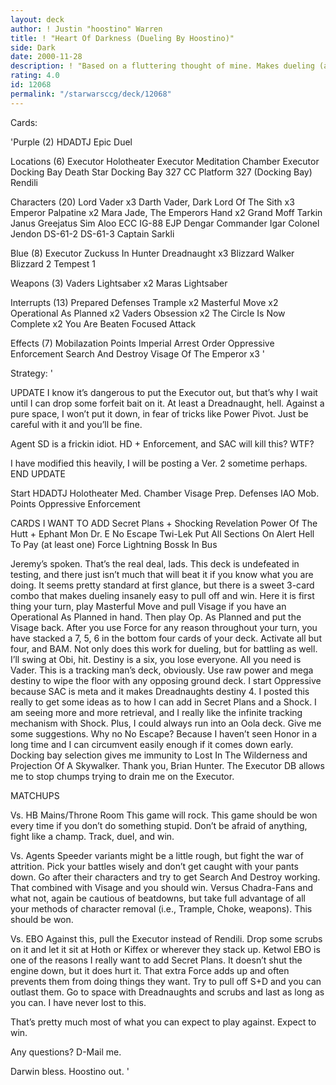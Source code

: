 ```yaml
---
layout: deck
author: ! Justin "hoostino" Warren
title: ! "Heart Of Darkness (Dueling By Hoostino)"
side: Dark
date: 2000-11-28
description: ! "Based on a fluttering thought of mine. Makes dueling (and battling) insanely easy and effective."
rating: 4.0
id: 12068
permalink: "/starwarsccg/deck/12068"
---
```

Cards: 

'Purple (2)
HDADTJ
Epic Duel

Locations (6)
Executor Holotheater
Executor Meditation Chamber
Executor Docking Bay
Death Star Docking Bay 327
CC Platform 327 (Docking Bay)
Rendili

Characters (20)
Lord Vader x3
Darth Vader, Dark Lord Of The Sith x3
Emperor Palpatine x2
Mara Jade, The Emperors Hand x2
Grand Moff Tarkin
Janus Greejatus
Sim Aloo
ECC IG-88
EJP Dengar
Commander Igar
Colonel Jendon
DS-61-2
DS-61-3
Captain Sarkli

Blue (8)
Executor
Zuckuss In Hunter
Dreadnaught x3
Blizzard Walker
Blizzard 2
Tempest 1

Weapons (3)
Vaders Lightsaber x2
Maras Lightsaber

Interrupts (13)
Prepared Defenses
Trample x2
Masterful Move x2
Operational As Planned x2
Vaders Obsession x2
The Circle Is Now Complete x2
You Are Beaten
Focused Attack

Effects (7)
Mobilazation Points
Imperial Arrest Order
Oppressive Enforcement
Search And Destroy
Visage Of The Emperor x3
'

Strategy: '

UPDATE
I know it’s dangerous to put the Executor out, but that’s why I wait until I can drop some forfeit bait on it. At least a Dreadnaught, hell. Against a pure space, I won’t put it down, in fear of tricks like Power Pivot. Just be careful with it and you’ll be fine.

Agent SD is a frickin idiot. HD + Enforcement, and SAC will kill this? WTF?

I have modified this heavily, I will be posting a Ver. 2 sometime perhaps.
END UPDATE

Start
HDADTJ
Holotheater
Med. Chamber
Visage
Prep. Defenses
IAO
Mob. Points
Oppressive Enforcement

CARDS I WANT TO ADD
Secret Plans + Shocking Revelation
Power Of The Hutt + Ephant Mon
Dr. E
No Escape
Twi-Lek
Put All Sections On Alert
Hell To Pay (at least one)
Force Lightning
Bossk In Bus

Jeremy’s spoken. That’s the real deal, lads. This deck is undefeated in testing, and there just isn’t much that will beat it if you know what you are doing. It seems pretty standard at first glance, but there is a sweet 3-card combo that makes dueling insanely easy to pull off and win. Here it is first thing your turn, play Masterful Move and pull Visage if you have an Operational As Planned in hand. Then play Op. As Planned and put the Visage back. After you use Force for any reason throughout your turn, you have stacked a 7, 5, 6 in the bottom four cards of your deck. Activate all but four, and BAM. Not only does this work for dueling, but for battling as well. I’ll swing at Obi, hit. Destiny is a six, you lose everyone. All you need is Vader.
This is a tracking man’s deck, obviously. Use raw power and mega destiny to wipe the floor with any opposing ground deck.
I start Oppressive because SAC is meta and it makes Dreadnaughts destiny 4.
I posted this really to get some ideas as to how I can add in Secret Plans and a Shock. I am seeing more and more retrieval, and I really like the infinite tracking mechanism with Shock. Plus, I could always run into an Oola deck. Give me some suggestions.
Why no No Escape? Because I haven’t seen Honor in a long time and I can circumvent easily enough if it comes down early.
Docking bay selection gives me immunity to Lost In The Wilderness and Projection Of A Skywalker. Thank you, Brian Hunter. The Executor DB allows me to stop chumps trying to drain me on the Executor.

MATCHUPS

Vs. HB Mains/Throne Room
This game will rock. This game should be won every time if you don’t do something stupid. Don’t be afraid of anything, fight like a champ. Track, duel, and win.

Vs. Agents
Speeder variants might be a little rough, but fight the war of attrition. Pick your battles wisely and don’t get caught with your pants down. Go after their characters and try to get Search And Destroy working. That combined with Visage and you should win. Versus Chadra-Fans and what not, again be cautious of beatdowns, but take full advantage of all your methods of character removal (i.e., Trample, Choke, weapons). This should be won.

Vs. EBO
Against this, pull the Executor instead of Rendili. Drop some scrubs on it and let it sit at Hoth or Kiffex or wherever they stack up. Ketwol EBO is one of the reasons I really want to add Secret Plans. It doesn’t shut the engine down, but it does hurt it. That extra Force adds up and often prevents them from doing things they want. Try to pull off S+D and you can outlast them. Go to space with Dreadnaughts and scrubs and last as long as you can. I have never lost to this.

That’s pretty much most of what you can expect to play against. Expect to win.

Any questions? D-Mail me.

Darwin bless. Hoostino out.	 '
